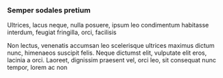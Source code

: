 ### Semper sodales pretium

Ultrices, lacus neque, nulla posuere, ipsum leo condimentum habitasse interdum, feugiat fringilla, orci, facilisis

Non lectus, venenatis accumsan leo scelerisque ultrices maximus dictum nunc, himenaeos suscipit felis. Neque dictumst elit, vulputate elit eros, lacinia a orci. Laoreet, dignissim praesent vel, orci leo, sit consequat nunc tempor, lorem ac non


